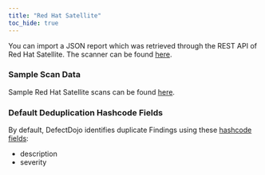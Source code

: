 ```yaml
---
title: "Red Hat Satellite"
toc_hide: true
---
```

You can import a JSON report which was retrieved through the REST API of Red Hat Satellite. The scanner can be found [here](https://www.redhat.com/en/technologies/management/satellite).

### Sample Scan Data
Sample Red Hat Satellite scans can be found [here](https://github.com/DefectDojo/django-DefectDojo/tree/master/unittests/scans/redhatsatellite).

### Default Deduplication Hashcode Fields
By default, DefectDojo identifies duplicate Findings using these [hashcode fields](https://docs.defectdojo.com/en/working_with_findings/finding_deduplication/about_deduplication/):

- description
- severity
